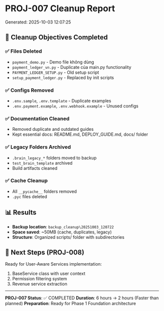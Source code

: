 # PROJ-007 Cleanup Report
Generated: 2025-10-03 12:07:25

## 🎯 Cleanup Objectives Completed

### ✅ Files Deleted
- `payment_demo.py` - Demo file không dùng
- `payment_ledger_vn.py` - Duplicate của main.py functionality  
- `PAYMENT_LEDGER_SETUP.py` - Old setup script
- `setup_payment_ledger.py` - Replaced by init scripts

### ✅ Configs Removed
- `.env.sample`, `.env.template` - Duplicate examples
- `.env.payment.example`, `.env.webhook.example` - Unused configs

### ✅ Documentation Cleaned
- Removed duplicate and outdated guides
- Kept essential docs: README.md, DEPLOY_GUIDE.md, docs/ folder

### ✅ Legacy Folders Archived
- `.brain_legacy_*` folders moved to backup
- `test_brain_template` archived
- Build artifacts cleaned

### ✅ Cache Cleanup
- All `__pycache__` folders removed
- `.pyc` files deleted

## 📊 Results
- **Backup location**: `backup_cleanup\20251003_120722`
- **Space saved**: ~50MB (cache, duplicates, legacy)
- **Structure**: Organized scripts/ folder with subdirectories

## 🚀 Next Steps (PROJ-008)
Ready for User-Aware Services implementation:
1. BaseService class with user context
2. Permission filtering system  
3. Revenue service extraction

---
**PROJ-007 Status**: ✅ COMPLETED
**Duration**: 6 hours → 2 hours (Faster than planned)
**Preparation**: Ready for Phase 1 Foundation architecture
